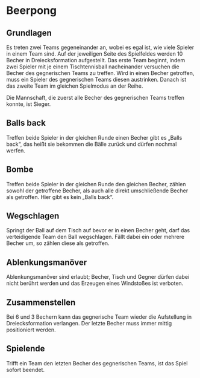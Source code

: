 # Beerpong

## Grundlagen

Es treten zwei Teams gegeneinander an, wobei es egal ist, wie viele Spieler in einem Team sind.
Auf der jeweiligen Seite des Spielfeldes werden 10 Becher in Dreiecksformation aufgestellt.
Das erste Team beginnt, indem zwei Spieler mit je einem Tischtennisball nacheinander versuchen die Becher des gegnerischen Teams zu treffen.
Wird in einen Becher getroffen, muss ein Spieler des gegnerischen Teams diesen austrinken. Danach ist das zweite Team im gleichen Spielmodus an der Reihe.

Die Mannschaft, die zuerst alle Becher des gegnerischen Teams treffen konnte, ist Sieger.

## Balls back

Treffen beide Spieler in der gleichen Runde einen Becher gibt es „Balls back“, das heißt sie bekommen die Bälle zurück und dürfen nochmal werfen.

## Bombe

Treffen beide Spieler in der gleichen Runde den gleichen Becher, zählen sowohl der getroffene Becher, als auch alle direkt umschließende Becher als getroffen. Hier gibt es kein „Balls back“.

## Wegschlagen

Springt der Ball auf dem Tisch auf bevor er in einen Becher geht, darf das verteidigende Team den Ball wegschlagen. Fällt dabei ein oder mehrere Becher um, so zählen diese als getroffen.

## Ablenkungsmanöver

Ablenkungsmanöver sind erlaubt; Becher, Tisch und Gegner dürfen dabei nicht berührt werden und das Erzeugen eines Windstoßes ist verboten.

## Zusammenstellen

Bei 6 und 3 Bechern kann das gegnerische Team wieder die Aufstellung in Dreiecksformation verlangen. Der letzte Becher muss immer mittig positioniert werden.

## Spielende

Trifft ein Team den letzten Becher des gegnerischen Teams, ist das Spiel sofort beendet.
